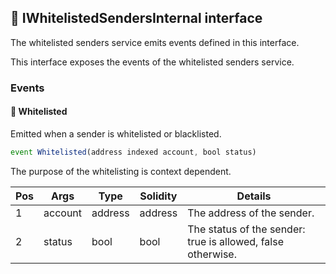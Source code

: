 ## 📜 IWhitelistedSendersInternal interface 

The whitelisted senders service emits events defined in this interface.

This interface exposes the events of the whitelisted senders service.

### Events

#### 📢 __Whitelisted__
Emitted when a sender is whitelisted or blacklisted.

```js
event Whitelisted(address indexed account, bool status)
```
The purpose of the whitelisting is context dependent.

| Pos | Args | Type | Solidity | Details |
| --- | --- | --- | --- | --- |
|1 | account | address | address | The address of the sender. |
|2 | status | bool | bool | The status of the sender: true is allowed, false otherwise. |


